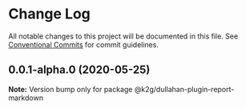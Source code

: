 # Change Log

All notable changes to this project will be documented in this file.
See [Conventional Commits](https://conventionalcommits.org) for commit guidelines.

## 0.0.1-alpha.0 (2020-05-25)

**Note:** Version bump only for package @k2g/dullahan-plugin-report-markdown
